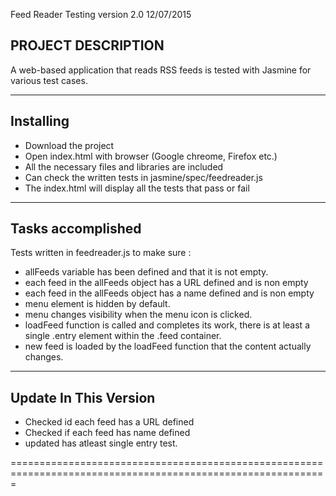Feed Reader Testing version 2.0 12/07/2015

PROJECT DESCRIPTION
--------------------
A web-based application that reads RSS feeds is tested with Jasmine for various test cases.

--------------------
Installing
--------------------
- Download the project
- Open index.html with browser (Google chreome, Firefox etc.)
- All the necessary files and libraries are included
- Can check the written tests in jasmine/spec/feedreader.js
- The index.html will display all the tests that pass or fail

--------------------
Tasks accomplished
--------------------

Tests written in feedreader.js to make sure : 

- allFeeds variable has been defined 
	and that it is not
 empty.
- each feed
 in the allFeeds object has a URL defined 
	and is non empty
- each feed
 in the allFeeds object has a name defined
	and is non empty
- menu element is
 hidden by default.
- menu changes
 visibility when the menu icon is clicked.
- loadFeed function is called and completes its work,
	there is at least a single .entry element within
	the .feed container.
- new feed is loaded by the loadFeed function that the
	content actually changes.

-----------------------------
Update In This Version
-----------------------------
- Checked id each feed has a URL defined
- Checked if each feed has name defined
- updated has atleast single entry test.

=============================================================================================================
